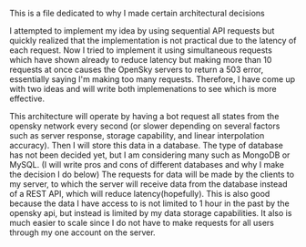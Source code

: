 This is a file dedicated to why I made certain architectural decisions

I attempted to implement my idea by using sequential API requests but quickly realized that the implementation is not practical due to the latency of each request. Now I tried to implement it using simultaneous requests which have shown already to reduce latency but making more than 10 requests at once causes the OpenSky servers to return a 503 error, essentially saying I'm making too many requests. Therefore, I have come up with two ideas and will write both implemenations to see which is more effective.

This architecture will operate by having a bot request all states from the opensky network every second (or slower depending on several factors such as server response, storage capability, and linear interpolation accuracy). Then I will store this data in a database. The type of database has not been decided yet, but I am considering many such as MongoDB or MySQL. (I will write pros and cons of different databases and why I make the decision I do below) The requests for data will be made by the clients to my server, to which the server will receive data from the database instead of a REST API, which will reduce latency(hopefully). This is also good because the data I have access to is not limited to 1 hour in the past by the opensky api, but instead is limited by my data storage capabilities. It also is much easier to scale since I do not have to make requests for all users through my one account on the server. 
   
